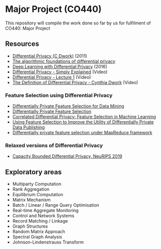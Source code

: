 # Major Project (CO440)
This repository will compile the work done so far by us for fulfilment of CO440: Major Project

## Resources 
* [Differential Privacy (C Dwork)](https://www.researchgate.net/profile/Minzhu_Xie2/publication/220908334_A_Practical_Parameterized_Algorithm_for_the_Individual_Haplotyping_Problem_MLF/links/0deec5328063473edc000000/A-Practical-Parameterized-Algorithm-for-the-Individual-Haplotyping-Problem-MLF.pdf#page=12) (2011)
* [The algorithmic foundations of differential privacy](https://www.nowpublishers.com/article/DownloadSummary/TCS-042) 
* [Deep Learning with Differential Privacy](https://dl.acm.org/citation.cfm?id=2978318) (2016)
* [Differential Privacy - Simply Explained](https://youtu.be/gI0wk1CXlsQ) (Video)
* [Differential Privacy - Lecture 1](https://youtu.be/OfWj89oRD7g) (Video)
* [The Definition of Differential Privacy - Cynthia Dwork](https://youtu.be/lg-VhHlztqo) (Video)
### Feature Selection using Differential Privacy
* [Differentially Private Feature Selection for Data Mining](https://dl.acm.org/citation.cfm?id=3180452)
* [Differentially Private Feature Selection](https://ieeexplore.ieee.org/stamp/stamp.jsp?tp=&arnumber=6889613)
* [Correlated Differential Privacy: Feature Selection in Machine Learning](https://ieeexplore.ieee.org/stamp/stamp.jsp?tp=&arnumber=8809721)
* [Using Feature Selection to Improve the Utility of Differentially Private Data Publishing ](https://core.ac.uk/download/pdf/82752629.pdf)
* [Differentially private feature selection under MapReduce framework](https://www.sciencedirect.com/science/article/abs/pii/S1005888513600941)

### Relaxed versions of Differential Privacy
* [Capacity Bounded Differential Privacy, NeuRIPS 2019](https://arxiv.org/pdf/1907.02159v1.pdf)

## Exploratory areas
- Multiparty Computation
- Rank Aggregation
- Equilibrium Computation
- Matrix Mechanism
- Batch / Linear / Range Query Optimisation
- Real-time Aggregate Monitoring
- Control and Network Systems
- Record Matching / Linkage
- Graph Structures 
- Random Matrix Approach
- Spectral Graph Analysis
- Johnson-Lindenstrauss Transform
